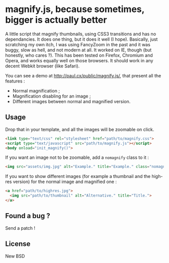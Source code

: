 # magnify.js, because sometimes, bigger is actually better

A little script that magnify thumbnails, using CSS3 transitions and has no
dependancies. It does one thing, but it does it well (I hope). Basically, just
scratching my own itch, I was using FancyZoom in the past and it was buggy, slow
as hell, and not modern at all. It worked on IE, though (but honestly, who cares ?).
This has been tested on Firefox, Chromium and Opera, and works equally well on
those browsers. It should work in any decent Webkit browser (like Safari).

You can see a demo at <http://paul.cx/public/magnify.js/>, that present all the
features :

- Normal magnification ;
- Magnification disabling for an image ;
- Different images between normal and magnified version.

## Usage

Drop that in your template, and all the images will be zoomable on click.

```html
<link type="text/css" rel="stylesheet" href="path/to/magnify.css">
<script type="text/javascript" src="path/to/magnify.js"></script>
<body onload="init_magnify()">
```

If you want an image not to be zoomable, add a `nomagnify` class to it :

```html
<img src="assets/img.jpg" alt="Example." title="Example." class="nomagnify">
```

If you want to show different images (for example a thumbnail and the high-res
version) for the normal image and magnified one :

```html
<a href="path/to/highres.jpg">
  <img src="path/to/thumbnail" alt="Alternative." title="Title.">
</a>
```

## Found a bug ?
Send a patch !

## License

New BSD
